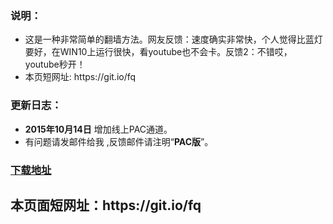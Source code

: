 <h3>
<a id="user-content-说明" class="anchor" href="#%E8%AF%B4%E6%98%8E" aria-hidden="true"><span class="octicon octicon-link"></span></a>说明：</h3>

<ul>
<li>这是一种非常简单的翻墙方法。网友反馈：速度确实非常快，个人觉得比蓝灯要好，在WIN10上运行很快，看youtube也不会卡。反馈2：不错哎，youtube秒开！</li>
<li>本页短网址: https://git.io/fq </li>
</ul>

<h3>
<a id="user-content-更新日志" class="anchor" href="#%E6%9B%B4%E6%96%B0%E6%97%A5%E5%BF%97" aria-hidden="true"><span class="octicon octicon-link"></span></a>更新日志：</h3>

<ul>
<li>
<strong>2015年10月14日</strong> 增加线上PAC通道。</li>
<li>有问题请发邮件给我 ,反馈邮件请注明“<strong>PAC版</strong>”。</li>
</ul>

<h3><a href="https://github.com/bannedbook/fanqiang/wiki#fanqiangsoft">下载地址</a></h3>


<h2>
本页面短网址：https://git.io/fq
</h2>